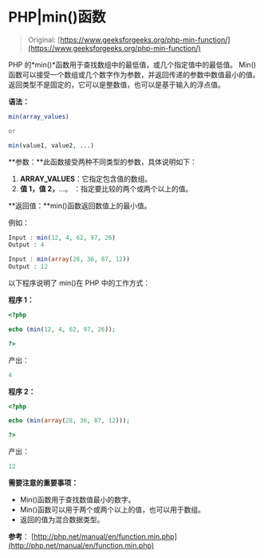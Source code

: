 # PHP|min()函数

> Original: [https://www.geeksforgeeks.org/php-min-function/](https://www.geeksforgeeks.org/php-min-function/)

PHP 的*min()*函数用于查找数组中的最低值，或几个指定值中的最低值。 Min()函数可以接受一个数组或几个数字作为参数，并返回传递的参数中数值最小的值。 返回类型不是固定的，它可以是整数值，也可以是基于输入的浮点值。

**语法：**

```php
min(array_values)  

or

min(value1, value2, ...)

```

**参数：**此函数接受两种不同类型的参数，具体说明如下：

1.  **ARRAY_VALUES**：它指定包含值的数组。
2.  **值 1，值 2，**…。 ：指定要比较的两个或两个以上的值。

**返回值：**min()函数返回数值上的最小值。

例如：

```php
Input : min(12, 4, 62, 97, 26)
Output : 4

Input : min(array(28, 36, 87, 12))
Output : 12

```

以下程序说明了 min()在 PHP 中的工作方式：

**程序 1：**

```php
<?php

echo (min(12, 4, 62, 97, 26));

?>
```

产出：

```php
4
```

**程序 2：**

```php
<?php

echo (min(array(28, 36, 87, 12)));

?>
```

产出：

```php
12
```

**需要注意的重要事项：**

*   Min()函数用于查找数值最小的数字。
*   Min()函数可以用于两个或两个以上的值，也可以用于数组。
*   返回的值为混合数据类型。

**参考**：
[http://php.net/manual/en/function.min.php](http://php.net/manual/en/function.min.php)